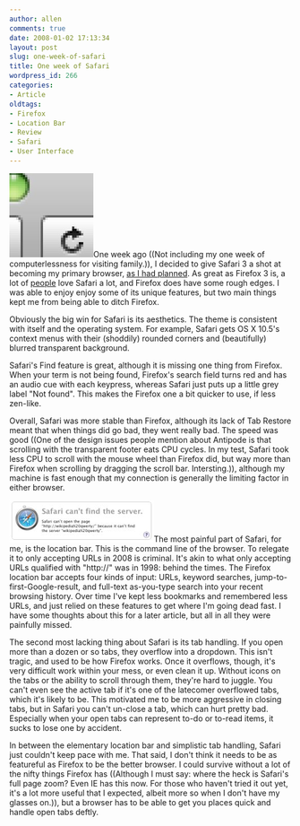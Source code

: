 ```yaml
---
author: allen
comments: true
date: 2008-01-02 17:13:34
layout: post
slug: one-week-of-safari
title: One week of Safari
wordpress_id: 266
categories:
- Article
oldtags:
- Firefox
- Location Bar
- Review
- Safari
- User Interface
---
```


![](/images/wp-uploads/2008/01/safari-zoom.jpg)One week ago ((Not including my one week of computerlessness for visiting family.)), I decided to give Safari 3 a shot at becoming my primary browser, [as I had planned](http://www.antipode.ca/2007/walking-on-the-nightly-side/#comment-395). As great as Firefox 3 is, a lot of [people](http://www.pyile.com/) love Safari a lot, and Firefox does have some rough edges. I was able to enjoy enjoy some of its unique features, but two main things kept me from being able to ditch Firefox.

Obviously the big win for Safari is its aesthetics. The theme is consistent with itself and the operating system. For example, Safari gets OS X 10.5's context menus with their (shoddily) rounded corners and (beautifully) blurred transparent background.

Safari's Find feature is great, although it is missing one thing from Firefox. When your term is not being found, Firefox's search field turns red and has an audio cue with each keypress, whereas Safari just puts up a little grey label "Not found". This makes the Firefox one a bit quicker to use, if less zen-like.

Overall, Safari was more stable than Firefox, although its lack of Tab Restore meant that when things did go bad, they went really bad. The speed was good ((One of the design issues people mention about Antipode is that scrolling with the transparent footer eats CPU cycles. In my test, Safari took less CPU to scroll with the mouse wheel than Firefox did, but way more than Firefox when scrolling by dragging the scroll bar. Intersting.)), although my machine is fast enough that my connection is generally the limiting factor in either browser.

![Safari can’t handle my attempt to learn more about Qwerty in a prompt fashion.](/images/wp-uploads/2008/01/safari-fail.jpg)The most painful part of Safari, for me, is the location bar. This is the command line of the browser. To relegate it to only accepting URLs in 2008 is criminal. It's akin to what only accepting URLs qualified with "http://" was in 1998: behind the times. The Firefox location bar accepts four kinds of input: URLs, keyword searches, jump-to-first-Google-result, and full-text as-you-type search into your recent browsing history. Over time I've kept less bookmarks and remembered less URLs, and just relied on these features to get where I'm going dead fast. I have some thoughts about this for a later article, but all in all they were painfully missed.

The second most lacking thing about Safari is its tab handling. If you open more than a dozen or so tabs, they overflow into a dropdown. This isn't tragic, and used to be how Firefox works. Once it overflows, though, it's very difficult work within your mess, or even clean it up. Without icons on the tabs or the ability to scroll through them, they're hard to juggle. You can't even see the active tab if it's one of the latecomer overflowed tabs, which it's likely to be. This motivated me to be more aggressive in closing tabs, but in Safari you can't un-close a tab, which can hurt pretty bad. Especially when your open tabs can represent to-do or to-read items, it sucks to lose one by accident.

In between the elementary location bar and simplistic tab handling, Safari just couldn't keep pace with me. That said, I don't think it needs to be as featureful as Firefox to be the better browser. I could survive without a lot of the nifty things Firefox has ((Although I must say: where the heck is Safari's full page zoom? Even IE has this now. For those who haven't tried it out yet, it's a lot more useful that I expected, albeit more so when I don't have my glasses on.)), but a browser has to be able to get you places quick and handle open tabs deftly.

